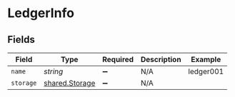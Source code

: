 # LedgerInfo


## Fields

| Field                                            | Type                                             | Required                                         | Description                                      | Example                                          |
| ------------------------------------------------ | ------------------------------------------------ | ------------------------------------------------ | ------------------------------------------------ | ------------------------------------------------ |
| `name`                                           | *string*                                         | :heavy_minus_sign:                               | N/A                                              | ledger001                                        |
| `storage`                                        | [shared.Storage](../../models/shared/storage.md) | :heavy_minus_sign:                               | N/A                                              |                                                  |